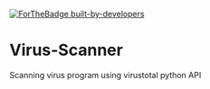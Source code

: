 [![ForTheBadge built-by-developers](http://ForTheBadge.com/images/badges/built-by-developers.svg)]()


# Virus-Scanner
Scanning virus program using virustotal python API
